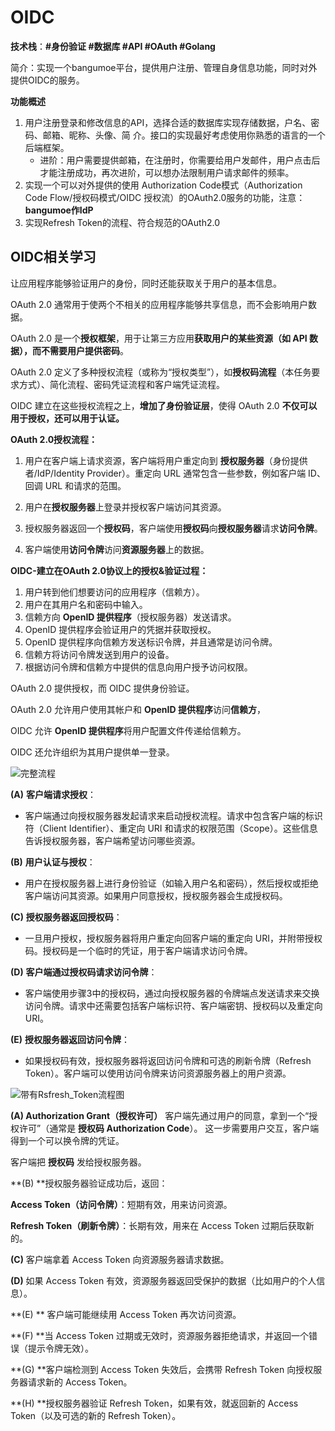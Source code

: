 # OIDC

**技术栈**：**\#身份验证 #数据库 #API #OAuth #Golang**

简介：实现一个bangumoe平台，提供用户注册、管理自身信息功能，同时对外提供OIDC的服务。

**功能概述**

1. ⽤户注册登录和修改信息的API，选择合适的数据库实现存储数据，户名、密码、邮箱、昵称、头像、简 介。接⼝的实现最好考虑使⽤你熟悉的语⾔的⼀个后端框架。
   - 进阶：⽤户需要提供邮箱，在注册时，你需要给⽤户发邮件，⽤户点击后才能注册成功，再次进阶，可以想办法限制⽤户请求邮件的频率。
2. 实现⼀个可以对外提供的使⽤ Authorization Code模式（Authorization Code Flow/授权码模式/OIDC 授权流）的OAuth2.0服务的功能，注意：**bangumoe作IdP**
3. 实现Refresh Token的流程、符合规范的OAuth2.0

## OIDC相关学习

让应用程序能够验证用户的身份，同时还能获取关于用户的基本信息。

OAuth 2.0 通常用于使两个不相关的应用程序能够共享信息，而不会影响用户数据。

OAuth 2.0 是一个**授权框架**，用于让第三方应用**获取用户的某些资源（如 API 数据），而不需要用户提供密码**。

OAuth 2.0 定义了多种授权流程（或称为“授权类型”），如**授权码流程**（本任务要求方式）、简化流程、密码凭证流程和客户端凭证流程。

OIDC 建立在这些授权流程之上，**增加了身份验证层**，使得 OAuth 2.0 **不仅可以用于授权，还可以用于认证。**

**OAuth 2.0授权流程：**

1. 用户在客户端上请求资源，客户端将用户重定向到 **授权服务器**（身份提供者/IdP/Identity Provider）。重定向 URL 通常包含一些参数，例如客户端 ID、回调 URL 和请求的范围。

2. 用户在**授权服务器**上登录并授权客户端访问其资源。

3. 授权服务器返回一个**授权码**，客户端使用**授权码**向**授权服务器**请求**访问令牌**。

4. 客户端使用**访问令牌**访问**资源服务器**上的数据。

**OIDC-建立在OAuth 2.0协议上的授权&验证过程：**

1. 用户转到他们想要访问的应用程序（信赖方）。
2. 用户在其用户名和密码中输入。
3. 信赖方向 **OpenID 提供程序**（授权服务器）发送请求。
4. OpenID 提供程序会验证用户的凭据并获取授权。
5. OpenID 提供程序向信赖方发送标识令牌，并且通常是访问令牌。
6. 信赖方将访问令牌发送到用户的设备。
7. 根据访问令牌和信赖方中提供的信息向用户授予访问权限。 

OAuth 2.0 提供授权，而 OIDC 提供身份验证。

OAuth 2.0 允许用户使用其帐户和 **OpenID 提供程序**访问**信赖方**，

OIDC 允许 **OpenID 提供程序**将用户配置文件传递给信赖方。

OIDC 还允许组织为其用户提供单一登录。

![完整流程](https://s2.loli.net/2025/10/03/2G3CrKxdJMLPZIw.png)

**(A)** **客户端请求授权**：

- 客户端通过向授权服务器发起请求来启动授权流程。请求中包含客户端的标识符（Client Identifier）、重定向 URI 和请求的权限范围（Scope）。这些信息告诉授权服务器，客户端希望访问哪些资源。

**(B)** **用户认证与授权**：

- 用户在授权服务器上进行身份验证（如输入用户名和密码），然后授权或拒绝客户端访问其资源。如果用户同意授权，授权服务器会生成授权码。

**(C)** **授权服务器返回授权码**：

- 一旦用户授权，授权服务器将用户重定向回客户端的重定向 URI，并附带授权码。授权码是一个临时的凭证，用于客户端请求访问令牌。

**(D)** **客户端通过授权码请求访问令牌**：

- 客户端使用步骤3中的授权码，通过向授权服务器的令牌端点发送请求来交换访问令牌。请求中还需要包括客户端标识符、客户端密钥、授权码以及重定向 URI。

**(E)** **授权服务器返回访问令牌**：

- 如果授权码有效，授权服务器将返回访问令牌和可选的刷新令牌（Refresh Token）。客户端可以使用访问令牌来访问资源服务器上的用户资源。

![带有Rsfresh_Token流程图](https://s2.loli.net/2025/10/04/I8sfCaMjOy1DKPW.png)

**(A) Authorization Grant（授权许可）**
客户端先通过用户的同意，拿到一个“授权许可”（通常是 **授权码 Authorization Code**）。
这一步需要用户交互，客户端得到一个可以换令牌的凭证。

客户端把 **授权码** 发给授权服务器。

**(B) **授权服务器验证成功后，返回：

**Access Token（访问令牌）**：短期有效，用来访问资源。

**Refresh Token（刷新令牌）**：长期有效，用来在 Access Token 过期后获取新的。

**(C)** 客户端拿着 Access Token 向资源服务器请求数据。

**(D)** 如果 Access Token 有效，资源服务器返回受保护的数据（比如用户的个人信息）。

**(E) ** 客户端可能继续用 Access Token 再次访问资源。

**(F) **当 Access Token 过期或无效时，资源服务器拒绝请求，并返回一个错误（提示令牌无效）。

**(G) **客户端检测到 Access Token 失效后，会携带 Refresh Token 向授权服务器请求新的 Access Token。

**(H) **授权服务器验证 Refresh Token，如果有效，就返回新的 Access Token（以及可选的新的 Refresh Token）。
